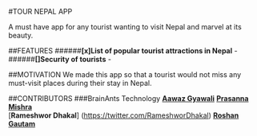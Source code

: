 #TOUR NEPAL APP 

A must have app for any tourist wanting to visit Nepal and marvel at its beauty.  



##FEATURES
######**[x]List of popular tourist attractions in Nepal** -
######**[]Security of tourists** - 

##MOTIVATION 
We made this app so that a tourist would not miss any must-visit places during their stay in Nepal.

##CONTRIBUTORS
###BrainAnts Technology
 [**Aawaz Gyawali**](https://twitter.com/AawazGyawali) 
 [**Prasanna Mishra**](https://twitter.com/Prascq56)  
 [**Rameshwor Dhakal**] (https://twitter.com/RameshworDhakal)
 [**Roshan Gautam**](https://twitter.com/roshangautam0)

